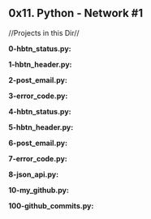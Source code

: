 ## 0x11. Python - Network #1

//Projects in this Dir//

**0-hbtn_status.py:** 

**1-hbtn_header.py:** 

**2-post_email.py:** 

**3-error_code.py:** 

**4-hbtn_status.py:** 

**5-hbtn_header.py:** 

**6-post_email.py:** 

**7-error_code.py:** 

**8-json_api.py:** 

**10-my_github.py:** 

**100-github_commits.py:** 